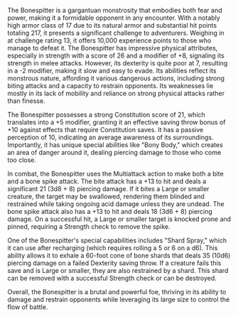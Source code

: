 The Bonespitter is a gargantuan monstrosity that embodies both fear and power, making it a formidable opponent in any encounter. With a notably high armor class of 17 due to its natural armor and substantial hit points totaling 217, it presents a significant challenge to adventurers. Weighing in at challenge rating 13, it offers 10,000 experience points to those who manage to defeat it. The Bonespitter has impressive physical attributes, especially in strength with a score of 26 and a modifier of +8, signaling its strength in melee attacks. However, its dexterity is quite poor at 7, resulting in a -2 modifier, making it slow and easy to evade. Its abilities reflect its monstrous nature, affording it various dangerous actions, including strong biting attacks and a capacity to restrain opponents. Its weaknesses lie mostly in its lack of mobility and reliance on strong physical attacks rather than finesse.

The Bonespitter possesses a strong Constitution score of 21, which translates into a +5 modifier, granting it an effective saving throw bonus of +10 against effects that require Constitution saves. It has a passive perception of 10, indicating an average awareness of its surroundings. Importantly, it has unique special abilities like "Bony Body," which creates an area of danger around it, dealing piercing damage to those who come too close. 

In combat, the Bonespitter uses the Multiattack action to make both a bite and a bone spike attack. The bite attack has a +13 to hit and deals a significant 21 (3d8 + 8) piercing damage. If it bites a Large or smaller creature, the target may be swallowed, rendering them blinded and restrained while taking ongoing acid damage unless they are undead. The bone spike attack also has a +13 to hit and deals 18 (3d6 + 8) piercing damage. On a successful hit, a Large or smaller target is knocked prone and pinned, requiring a Strength check to remove the spike.

One of the Bonespitter's special capabilities includes "Shard Spray," which it can use after recharging (which requires rolling a 5 or 6 on a d6). This ability allows it to exhale a 60-foot cone of bone shards that deals 35 (10d6) piercing damage on a failed Dexterity saving throw. If a creature fails this save and is Large or smaller, they are also restrained by a shard. This shard can be removed with a successful Strength check or can be destroyed.

Overall, the Bonespitter is a brutal and powerful foe, thriving in its ability to damage and restrain opponents while leveraging its large size to control the flow of battle.